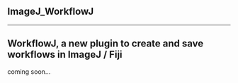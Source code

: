 ## ImageJ_WorkflowJ
---
WorkflowJ, a new plugin to create and save workflows in ImageJ / Fiji
---
coming soon...

